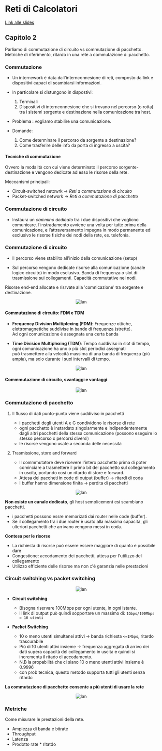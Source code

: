 # Reti di Calcolatori

[Link alle slides](https://elearning.di.unipi.it/pluginfile.php/75852/mod_resource/content/1/L01_intro_reti_parte2.pdf)

## Capitolo 2

Parliamo di commutazione di circuito vs commutazione di pacchetto.
Metriche di riferimento, ritardo in una rete a commutazione di pacchetto.

### Commutazione

- Un internework è data dall'internconnesione di reti, composto da link e dispositivi capaci di scambiarsi informazioni.

- In particolare si distungono in dispostivi:

  1. Terminali
  2. Dispositivi di internconnesione che si trovano nel percorso (o rotta) tra i sistemi sorgente e destinazione nella comunicazione tra host.

- Problema : vogliamo stabilire una comunicazione.

- Domande:
  1. Come determinare il percorso da sorgente a destinazione?
  2. Come trasferire delle info da porta di ingresso a uscita?

#### Tecniche di commutazione

Ovvero la modalità con cui viene determinato il percorso sorgente-destinazione e vengono dedicate ad esso le risorse della rete.

Meccanismi principali:

- Circuit-switched netowrk -> _Reti a commutazione di circuito_
- Packet-switched network -> _Reti a commutazione di pacchetto_

### Commutazione di circuito

- Instaura un _cammino dedicato_ tra i due dispositivi che vogliono comunicare.
  l’instradamento avviene una volta per tutte prima della comunicazione, e
  l’attraversamento impegna in modo permanente ed esclusivo le risorse
  fisiche dei nodi della rete, es. telefonia.

### Commutazione di circuito

- Il percorso viene stabilito all'inizio della comunicazione (setup)

- Sul percorso vengono dedicate risorse alla comunicazione (canale logico circuito) in modo esclusivo. Banda di frequenza o slot di trasmissione sui collegamenti. Capacità commutative nei nodi.

Risorse end-end allocate e risrvate alla 'comnicazione' tra sorgente e destinazione.

<p align="center">
  <img src="./assets/rt2-1.png" alt="lan" />
</p>

#### Commutazione di circuito: FDM e TDM

- **Frequency Division Multiplexing (FDM)**:
  Frequenze ottiche, elettromagnetiche suddivise in bande di frequenza (strette).  
  Ad ogni comunicazione è assegnata una certa banda

- **Time Division Multiplexing (TDM)**:
  Tempo suddiviso in slot di tempo,  
   ogni comunicazione ha uno o più slot periodici assegnati  
   può trasmettere alla velocità massima di una banda di frequenza (più ampia), ma solo durante i suoi intervalli di tempo.

<p align="center">
  <img src="./assets/rt2-2.png" alt="lan" />
</p>

#### Commmutazione di circuito, svantaggi e vantaggi

<p align="center">
  <img src="./assets/rt2-3.png" alt="lan" />
</p>

### Commutazione di pacchetto

1. Il flusso di dati punto-punto viene suddiviso in pacchetti

   - i pacchetti degli utenti A e G condividono le risorse di rete
   - ogni pacchetto è instardato singolarmente e indipendentemente dagli altri pacchetti della stessa comunicazione (possono eseguire lo stesso percorso o percorsi diversi)
   - le risorse vengono usate a seconda delle necessità

2. Trasmissione, store and forward
   - Il commmutatore deve ricevere l'intero pacchetto prima di poter cominciare a trasmettere il primo bit del pacchetto sul collegamento in uscita, portando così un ritardo di store e forward.
   - Attesa dei paccheti in code di output (buffer) -> ritardi di coda
   - I buffer hanno dimensione finita -> perdita di pacchetti

<p align="center">
  <img src="./assets/rt2-4.png" alt="lan" />
</p>

**Non esiste un canale dedicato**, gli host semplicement esi scambiano pacchetti.

- i pacchetti possono essre memorizati dai router nelle code (buffer).
- Se il collegamento tra i due router è usato alla massima capacità, gli ulteriori pacchetti che arrivano vengono messi in coda.

**Contesa per le risorse**

- La richiesta di risorse può essere essere maggiore di quanto è possibile dare
- Congestione: accodamento dei pacchetti, attesa per l'utilizzo del collegamento
- Utilizzo efficiente delle risorse ma non c'è garanzia nelle prestazioni

### Circuit switching vs packet switching

<p align="center">
  <img src="./assets/rt2-5.png" alt="lan" />
</p>

- **Circuit switching**

  - Bisogna riservare 100Mbps per ogni utente, in ogni istante.
  - Il link di output può quindi sopportare un massimo di: `1Gbps/100Mbps = 10 utenti`

- **Packet Switching**
  - 10 o meno utenti simultanei attivi -> banda richiesta `<=1Mbps`, ritardo trascurabile
  - Più di 10 utenti attivi insieme -> frequenza aggregata di arrivo dei dati supera capacità del collegamento in uscita e quindi si incrementa il ritado di accodamento.
  - N.B la propabilità che ci siano 10 o meno utenti attivi insieme è 0.9996
  - con prob tecnica, questo metodo supporta tutti gli utenti senza ritardo

**La commutazione di pacchetto consente a più utenti di usare la rete**

<p align="center">
  <img src="./assets/rt2-6.png" alt="lan" />
</p>

### Metriche

Come misurare le prestazioni della rete.

- Ampiezza di banda e bitrate
- Throughput
- Latenza
- Prodotto rate \* ritatdo
